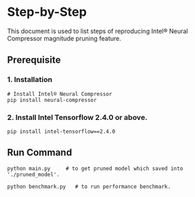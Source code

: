 Step-by-Step
============

This document is used to list steps of reproducing Intel® Neural Compressor magnitude pruning feature.


## Prerequisite

### 1. Installation
```shell
# Install Intel® Neural Compressor
pip install neural-compressor
```
### 2. Install Intel Tensorflow 2.4.0 or above.
```shell
pip install intel-tensorflow==2.4.0
```

## Run Command
  ```shell
  python main.py     # to get pruned model which saved into './pruned_model'.

  python benchmark.py   # to run performance benchmark.
  ```

